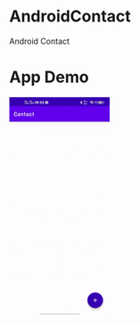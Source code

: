 # AndroidContact
Android Contact
# App Demo
<img src="https://github.com/dipoengoro/AndroidContact/blob/main/assets/demo.gif" width="180" height="390"/>